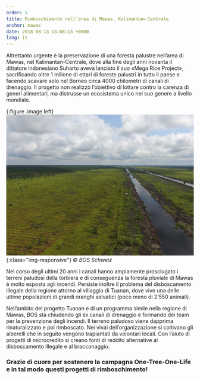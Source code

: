 ```yaml
---
order: 5
title: Rimboschimento nell’area di Mawas, Kalimantan-Centrale
anchor: mawas
date: 2018-08-13 13:08:13 +0000
lang: it
---
```

Altrettanto urgente è la preservazione di una foresta palustre nell’area di Mawas, nel Kalimantan-Centrale, dove alla fine degli anni novanta il dittatore indonesiano Suharto aveva lanciato il suo «Mega Rice Project», sacrificando oltre 1 milione di ettari di foreste palustri in tutto il paese e facendo scavare solo nel Borneo circa 4000 chilometri di canali di drenaggio. Il progetto non realizzò l’obiettivo di lottare contro la carenza di generi alimentari, ma distrusse un ecosistema unico nel suo genere a livello mondiale.

{:figure .image.left}
![Kanäle](/gallery/full/2019/12/15/Foto1.JPG){:class="img-responsive"}
_&copy; BOS Schweiz_

Nel corso degli ultimi 20 anni i canali hanno ampiamente prosciugato i terreni paludosi della torbiera e di conseguenza la foresta pluviale di Mawas è molto esposta agli incendi. Persiste inoltre il problema del disboscamento illegale della regione attorno al villaggio di Tuanan, dove vive una delle ultime popolazioni di grandi oranghi selvatici (poco meno di 2’550 animali).

Nell’ambito del progetto Tuanan e di un programma simile nella regione di Mawas, BOS sta chiudendo gli ex canali di drenaggio e formando dei team per la prevenzione degli incendi. Il terreno paludoso viene dapprima rinaturalizzato e poi rimboscato. Nei vivai dell’organizzazione si coltivano gli alberelli che in seguito vengono trapiantati da volontari locali. Con l’aiuto di progetti di microcredito si creano fonti di reddito alternative al disboscamento illegale e al bracconaggio.

### Grazie di cuore per sostenere la campagna One-Tree-One-Life e in tal modo questi progetti di rimboschimento!